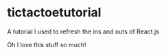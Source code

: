 # tictactoetutorial

A tutorial I used to refresh the ins and outs of React.js

Oh I love this stuff so much!

